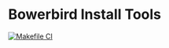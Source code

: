 # Bowerbird Install Tools

[![Makefile CI](https://github.com/ic-designer/make-bowerbird-install-tools/actions/workflows/makefile.yml/badge.svg)](https://github.com/ic-designer/make-bowerbird-install-tools/actions/workflows/makefile.yml)
